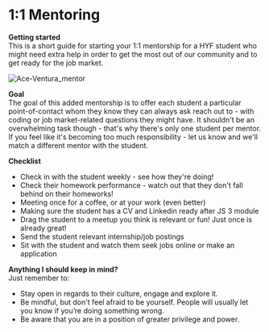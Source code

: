 # 1:1 Mentoring

**Getting started** <br>
This is a short guide for starting your 1:1 mentorship for a HYF student who might need extra help in order to get the most out of our community and to get ready for the job market.

![Ace-Ventura_mentor](https://media.giphy.com/media/6ySFKd72MyV4Q/giphy.gif)

**Goal** <br>
The goal of this added mentorship is to offer each student a particular point-of-contact whom they know they can always ask reach out to - with coding or job market-related questions they might have. It shouldn't be an overwhelming task though - that's why there's only one student per mentor. If you feel like it's becoming too much responsibility - let us know and we'll match a different mentor with the student. 

**Checklist** <br>

- Check in with the student weekly - see how they're doing!
- Check their homework performance - watch out that they don't fall behind on their homeworks!
- Meeting once for a coffee, or at your work (even better)
- Making sure the student has a CV and Linkedin ready after JS 3 module
- Drag the student to a meetup you think is relevant or fun! Just once is already great!
- Send the student relevant internship/job postings
- Sit with the student and watch them seek jobs online or make an application

**Anything I should keep in mind?** <br>
Just remember to:<br>
- Stay open in regards to their culture, engage and explore it.
- Be mindful, but don't feel afraid to be yourself. People will usually let you know if you’re doing something wrong.
- Be aware that you are in a position of greater privilege and power.
